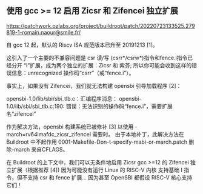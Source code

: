 ## 使用 gcc >= 12 启用 Zicsr 和 Zifencei 独立扩展

https://patchwork.ozlabs.org/project/buildroot/patch/20220723133525.279819-1-romain.naour@smile.fr/

 自 gcc 12 起，默认的 Riscv ISA 规范版本已升至 20191213 [1]。

  这引入了一个主要的不兼容问题是 csr 读/写 
  (csrr*/csrw*)指令和fence.i指令已经分开 
  “I”扩展，成为两个独立的扩展：Zicsr 和 
  紫芬;   所以你可能会收到这样的错误信息：unrecognized 
  操作码“csrr”（或“fence.i”）。 

  事实上，如果没有 Zifencei，我们就无法构建 opensbi 引导加载程序 [2]：

  opensbi-1.0/lib/sbi/sbi_tlb.c：汇编程序消息： 
  opensbi-1.0/lib/sbi/sbi_tlb.c:190: 错误：无法识别的操作码“fence.i”，需要扩展名“zifencei” 

  作为解决方法，opensbi 构建系统已被修补 [3] 以使用 
  -march=rv64imafdc_zicsr_zifencei 需要时。 
  由于本地补丁，此解决方法在 Buildroot 中不起作用 
  0001-Makefile-Don-t-specify-mabi-or-march.patch 删除-march 
  来自CFLAGS。 

  在 Buildroot 的上下文中，我们可以无条件地启用 Zicsr 
  gcc >=12 的 Zifencei 独立扩展（根据推荐 
  [4]) 因为可能没有运行 Linux 的 RISC-V 内核 
  支持基础 I 指令，但不支持 csr 和 fence 扩展... 
  因为甚至 OpenSBI 都假设 RISC-V 核心支持它们！


